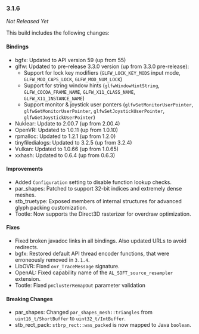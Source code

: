 ### 3.1.6

_Not Released Yet_

This build includes the following changes:

#### Bindings

- bgfx: Updated to API version 59 (up from 55)
- glfw: Updated to pre-release 3.3.0 version (up from 3.3.0 pre-release):
    * Support for lock key modifiers (`GLFW_LOCK_KEY_MODS` input mode, `GLFW_MOD_CAPS_LOCK`, `GLFW_MOD_NUM_LOCK`)
    * Support for string window hints (`glfwWindowHintString`, `GLFW_COCOA_FRAME_NAME`, `GLFW_X11_CLASS_NAME`, `GLFW_X11_INSTANCE_NAME`)
    * Support monitor & joystick user ponters (`glfwSetMonitorUserPointer`, `glfwGetMonitorUserPointer`, `glfwSetJoystickUserPointer`, `glfwGetJoystickUserPointer`)
- Nuklear: Update to 2.00.7 (up from 2.00.4)
- OpenVR: Updated to 1.0.11 (up from 1.0.10)
- rpmalloc: Updated to 1.2.1 (up from 1.2.0)
- tinyfiledialogs: Updated to 3.2.5 (up from 3.2.4)
- Vulkan: Updated to 1.0.66 (up from 1.0.65)
- xxhash: Updated to 0.6.4 (up from 0.6.3)

#### Improvements

- Added `Configuration` setting to disable function lookup checks.
- par_shapes: Patched to support 32-bit indices and extremely dense meshes.
- stb_truetype: Exposed members of internal structures for advanced glyph packing customization.
- Tootle: Now supports the Direct3D rasterizer for overdraw optimization.

#### Fixes

- Fixed broken javadoc links in all bindings. Also updated URLs to avoid redirects.
- bgfx: Restored default API thread encoder functions, that were erroneously removed in `3.1.4`.
- LibOVR: Fixed `ovr_TraceMessage` signature. 
- OpenAL: Fixed capability name of the `AL_SOFT_source_resampler` extension.
- Tootle: Fixed `pnClusterRemapOut` parameter validation

#### Breaking Changes

- par_shapes: Changed `par_shapes_mesh::triangles` from `uint16_t/ShortBuffer` to `uint32_t/IntBuffer`. 
- stb_rect_pack: `stbrp_rect::was_packed` is now mapped to Java `boolean`.